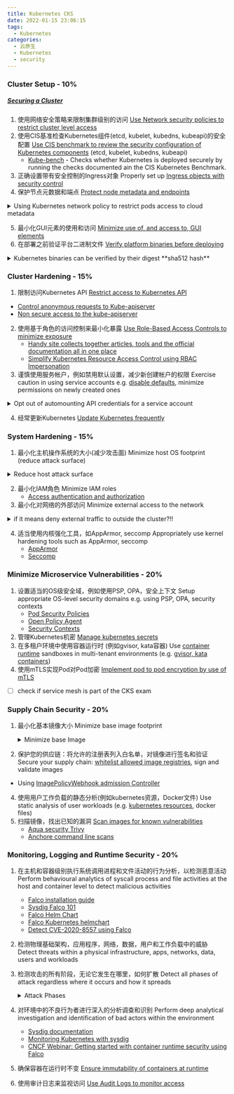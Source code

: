 ```yaml
---
title: Kubernetes CKS
date: 2022-01-15 23:06:15
tags:
  - Kubernetes
categories: 
  - 云原生
  - Kubernetes
  - security
---
```


<p></p>
<!-- more -->


### Cluster Setup - 10%
##### [Securing a Cluster](https://kubernetes.io/docs/tasks/administer-cluster/securing-a-cluster/)

1. 使用网络安全策略来限制集群级别的访问 
[Use Network security policies to restrict cluster level access](https://kubernetes.io/docs/concepts/services-networking/network-policies/)
2. 使用CIS基准检查Kubernetes组件(etcd, kubelet, kubedns, kubeapi)的安全配置 
   [Use CIS benchmark to review the security configuration of Kubernetes components](https://www.cisecurity.org/benchmark/kubernetes/)  (etcd, kubelet, kubedns, kubeapi)
    - [Kube-bench](https://github.com/aquasecurity/kube-bench) - Checks whether Kubernetes is deployed securely by running the checks documented ain the CIS Kubernetes Benchmark.
3. 正确设置带有安全控制的Ingress对象 
Properly set up [Ingress objects with security control](https://kubernetes.io/docs/concepts/services-networking/ingress/#tls)
4. 保护节点元数据和端点 
[Protect node metadata and endpoints](https://kubernetes.io/docs/tasks/administer-cluster/securing-a-cluster/#restricting-cloud-metadata-api-access)

<details><summary> Using Kubernetes network policy to restrict pods access to cloud metadata </summary>

  * This example assumes AWS cloud, and metadata IP address is 169.254.169.254 should be blocked while all other external addresses are not.

 ```yaml
      apiVersion: networking.k8s.io/v1
      kind: NetworkPolicy
      metadata:
        name: deny-only-cloud-metadata-access
      spec:
        podSelector: {}
        policyTypes:
        - Egress
        egress:
        - to:
          - ipBlock:
            cidr: 0.0.0.0/0
            except:
            - 169.254.169.254/32
 ```

</details>

5. 最小化GUI元素的使用和访问 
[Minimize use of, and access to, GUI elements](https://kubernetes.io/docs/tasks/access-application-cluster/web-ui-dashboard/#accessing-the-dashboard-ui)
6. 在部署之前验证平台二进制文件 
[Verify platform binaries before deploying](https://github.com/kubernetes/kubernetes/releases)

<details><summary> Kubernetes binaries can be verified by their digest **sha512 hash**  </summary>

- Checking the Kubernetes release page for the specific release
- Checking the change log for the [images and their digests](https://github.com/kubernetes/kubernetes/blob/master/CHANGELOG/CHANGELOG-1.19.md#downloads-for-v1191)

</details>

### Cluster Hardening - 15%

1. 限制访问Kubernetes API 
[Restrict access to Kubernetes API](https://kubernetes.io/docs/reference/access-authn-authz/controlling-access/)
  - [Control anonymous requests to Kube-apiserver](https://kubernetes.io/docs/reference/access-authn-authz/authentication/#anonymous-requests)
  - [Non secure access to the kube-apiserver](https://kubernetes.io/docs/concepts/security/controlling-access/#api-server-ports-and-ips)
2. 使用基于角色的访问控制来最小化暴露 
   [Use Role-Based Access Controls to minimize exposure](https://kubernetes.io/docs/reference/access-authn-authz/rbac/)
    *   [Handy site collects together articles, tools and the official documentation all in one place](https://rbac.dev/)
    *   [Simplify Kubernetes Resource Access Control using RBAC Impersonation](https://docs.bitnami.com/tutorials/simplify-kubernetes-resource-access-rbac-impersonation/)
3. 谨慎使用服务帐户，例如禁用默认设置，减少新创建帐户的权限 
Exercise caution in using service accounts e.g. [disable defaults](https://kubernetes.io/docs/tasks/configure-pod-container/configure-service-account/#use-the-default-service-account-to-access-the-api-server), minimize permissions on newly created ones

<details><summary> Opt out of automounting API credentials for a service account </summary>

   #### Opt out at service account scope
   ```yaml
   apiVersion: v1
   kind: ServiceAccount
   metadata:
     name: build-robot
   automountServiceAccountToken: false
   ```
   #### Opt out at pod scope
   ```yaml
   apiVersion: v1
   kind: Pod
   metadata:
     name: cks-pod
   spec:
     serviceAccountName: default
     automountServiceAccountToken: false
   ```

</details>

4. 经常更新Kubernetes 
[Update Kubernetes frequently](https://kubernetes.io/docs/reference/setup-tools/kubeadm/kubeadm-upgrade/)

### System Hardening - 15%

1. 最小化主机操作系统的大小(减少攻击面) 
Minimize host OS footprint (reduce attack surface)

<details><summary>Reduce host attack surface </summary>

   * [seccomp which stands for secure computing was originally intended as a means of safely running untrusted compute-bound programs](https://kubernetes.io/docs/tutorials/clusters/seccomp/)
   * [AppArmor can be configured for any application to reduce its potential host attack surface and provide greater in-depth defense.](https://kubernetes.io/docs/tutorials/clusters/apparmor/)
   * [PSP enforces](https://kubernetes.io/docs/concepts/policy/pod-security-policy/)
     PodSecurityPolicy is deprecated as of Kubernetes v1.21, and will be removed in v1.25. We recommend migrating to Pod Security Admission.
   * Apply host updates
   * Install minimal required OS fingerprint
   * Identify and address open ports
   * Remove unnecessary packages
   * Protect access to data with permissions
     *  [Restirct allowed hostpaths](https://kubernetes.io/docs/concepts/policy/pod-security-policy/#volumes-and-file-systems)

</details>

2. 最小化IAM角色 
   Minimize IAM roles
   *   [Access authentication and authorization](https://kubernetes.io/docs/reference/access-authn-authz/authentication/)
3. 最小化对网络的外部访问 
Minimize external access to the network

<details><summary>     if it means deny external traffic to outside the cluster?!! </summary>

   * not tested, however, the thinking is that all pods can talk to all pods in all name spaces but not to the outside of the cluster!!!

   ```yaml
   apiVersion: networking.k8s.io/v1
   kind: NetworkPolicy
   metadata:
     name: deny-external-egress
   spec:
     podSelector: {}
     policyTypes:
     - Egress
     egress:
       to:
       - namespaceSelector: {}
   ```

</details>

4. 适当使用内核强化工具，如AppArmor, seccomp 
   Appropriately use kernel hardening tools such as AppArmor, seccomp
   * [AppArmor](https://kubernetes.io/docs/tutorials/clusters/apparmor/)
   * [Seccomp](https://kubernetes.io/docs/tutorials/clusters/seccomp/)

### Minimize Microservice Vulnerabilities - 20%

1. 设置适当的OS级安全域，例如使用PSP, OPA，安全上下文 
   Setup appropriate OS-level security domains e.g. using PSP, OPA, security contexts
   - [Pod Security Policies](https://kubernetes.io/docs/concepts/policy/pod-security-policy/)
   - [Open Policy Agent](https://kubernetes.io/blog/2019/08/06/opa-gatekeeper-policy-and-governance-for-kubernetes/)
   - [Security Contexts](https://kubernetes.io/docs/tasks/configure-pod-container/security-context/)
2. 管理Kubernetes机密 
[Manage kubernetes secrets](https://kubernetes.io/docs/concepts/configuration/secret/)
3. 在多租户环境中使用容器运行时 (例如gvisor, kata容器) 
Use [container runtime](https://kubernetes.io/docs/concepts/containers/runtime-class/) sandboxes in multi-tenant environments (e.g. [gvisor, kata containers](https://github.com/kubernetes/enhancements/blob/5dcf841b85f49aa8290529f1957ab8bc33f8b855/keps/sig-node/585-runtime-class/README.md#examples))
4. 使用mTLS实现Pod对Pod加密 
[Implement pod to pod encryption by use of mTLS](https://kubernetes.io/docs/tasks/tls/managing-tls-in-a-cluster/)
  - [ ] check if service mesh is part of the CKS exam


### Supply Chain Security - 20%

1. 最小化基本镜像大小 
Minimize base image footprint

   <details><summary>   Minimize base Image </summary>

   * Use distroless, UBI minimal, Alpine, or relavent to your app nodejs, python but the minimal build.
   * Do not include uncessary software not required for container during runtime e.g build tools and utilities, troubleshooting and debug binaries.
     *   [Learnk8s: 3 simple tricks for smaller Docker images](https://learnk8s.io/blog/smaller-docker-images)
      *   [GKE 7 best practices for building containers](https://cloud.google.com/blog/products/gcp/7-best-practices-for-building-containers)

   </details>

2. 保护您的供应链：将允许的注册表列入白名单，对镜像进行签名和验证 
Secure your supply chain: [whitelist allowed image registries](https://kubernetes.io/blog/2019/03/21/a-guide-to-kubernetes-admission-controllers/#why-do-i-need-admission-controllers), sign and validate images
  * Using [ImagePolicyWebhook admission Controller](https://kubernetes.io/docs/reference/access-authn-authz/admission-controllers/#imagepolicywebhook)
4. 使用用户工作负载的静态分析(例如kubernetes资源，Docker文件) 
Use static analysis of user workloads (e.g. [kubernetes resources](https://kubernetes.io/blog/2018/07/18/11-ways-not-to-get-hacked/#7-statically-analyse-yaml), docker files)
5. 扫描镜像，找出已知的漏洞 
   [Scan images for known vulnerabilities](https://kubernetes.io/blog/2018/07/18/11-ways-not-to-get-hacked/#10-scan-images-and-run-ids)
    * [Aqua security Trivy]( https://github.com/aquasecurity/trivy)
    *   [Anchore command line scans](https://github.com/anchore/anchore-cli#command-line-examples)


### Monitoring, Logging and Runtime Security - 20%

1. 在主机和容器级别执行系统调用进程和文件活动的行为分析，以检测恶意活动 
	Perform behavioural analytics of syscall process and file activities at the host and container level to detect malicious activities
	- [Falco installation guide](https://falco.org/docs/)
	- [Sysdig Falco 101](https://learn.sysdig.com/falco-101)
	- [Falco Helm Chart](https://github.com/falcosecurity/charts/tree/master/falco)
	- [Falco Kubernetes helmchart](https://github.com/falcosecurity/charts)
	- [Detect CVE-2020-8557 using Falco](https://falco.org/blog/detect-cve-2020-8557/)
2. 检测物理基础架构，应用程序，网络，数据，用户和工作负载中的威胁 
Detect threats within a physical infrastructure, apps, networks, data, users and workloads
3. 检测攻击的所有阶段，无论它发生在哪里，如何扩散 
Detect all phases of attack regardless where it occurs and how it spreads

   <details><summary>    Attack Phases </summary>

     -   [Kubernetes attack martix Microsoft blog](https://www.microsoft.com/security/blog/2020/04/02/attack-matrix-kubernetes/)
     -   [MITRE attack framwork using Falco](https://sysdig.com/blog/mitre-attck-framework-for-container-runtime-security-with-sysdig-falco/)
     -   [Lightboard video: Kubernetes attack matrix - 3 steps to mitigating the MITRE ATT&CK Techniques]()
     -   [CNCF Webinar: Mitigating Kubernetes attacks](https://www.cncf.io/webinars/mitigating-kubernetes-attacks/)

   </details>

4. 对环境中的不良行为者进行深入的分析调查和识别 
   Perform deep analytical investigation and identification of bad actors within the environment
   - [Sysdig documentation](https://docs.sysdig.com/)
   - [Monitoring Kubernetes with sysdig](https://kubernetes.io/blog/2015/11/monitoring-kubernetes-with-sysdig/)
   - [CNCF Webinar: Getting started with container runtime security using Falco](https://youtu.be/VEFaGjfjfyc)
5. 确保容器在运行时不变 
[Ensure immutability of containers at runtime](https://kubernetes.io/blog/2018/03/principles-of-container-app-design/)
6. 使用审计日志来监视访问 
[Use Audit Logs to monitor access](https://kubernetes.io/docs/tasks/debug-application-cluster/audit/)





